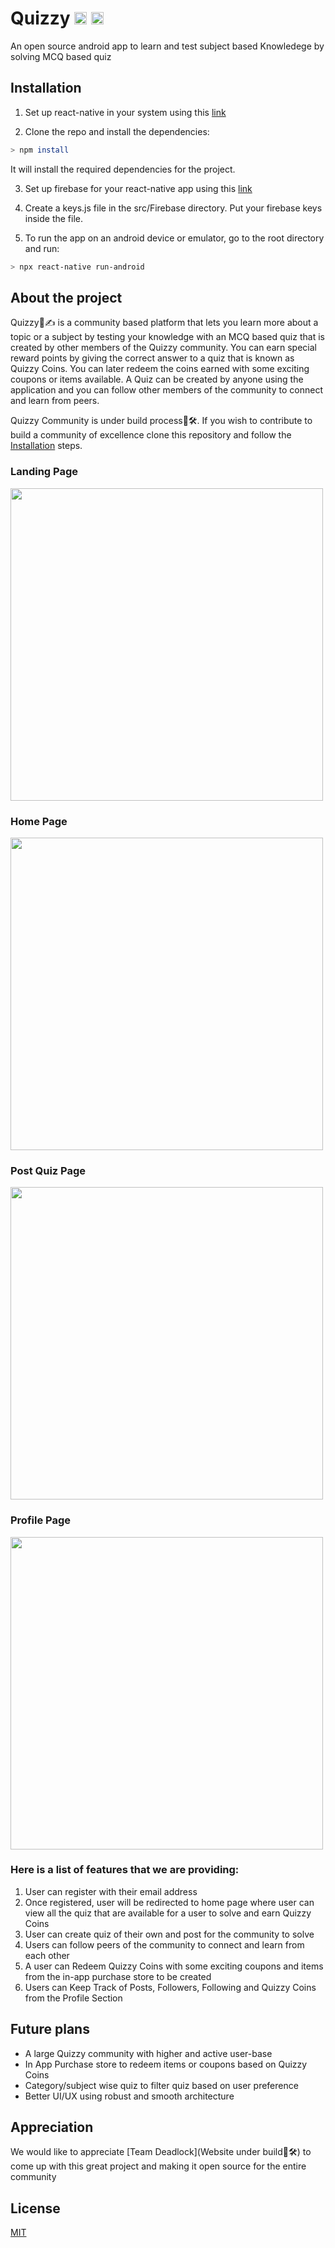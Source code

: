 # Quizzy <img src = "https://user-images.githubusercontent.com/46704901/162890351-a35a2b95-ebb2-4d6d-ba0f-1bc365dacea4.png" width="20"> <img src = "https://user-images.githubusercontent.com/46704901/162890474-43b4d540-0c64-4327-b050-a7f3e1c9ed66.png" width="20">

An open source android app to learn and test subject based Knowledege by solving MCQ based quiz

## Installation

1) Set up react-native in your system using this [link](https://reactnative.dev/docs/environment-setup)

2) Clone the repo and install the dependencies:

```bash
> npm install
```
It will install the required dependencies for the project.

3) Set up firebase for your react-native app using this [link](https://console.firebase.google.com/)

4) Create a keys.js file in the src/Firebase directory. Put your firebase keys inside the file.

5) To run the app on an android device or emulator, go to the root directory and run:

```bash
> npx react-native run-android
```


## About the project

Quizzy🧠✍ is a community based platform that lets you learn more about a topic or a subject by testing your knowledge with an MCQ based quiz that is created by other members of the Quizzy community. You can earn special reward points by giving the correct answer to a quiz that is known as Quizzy Coins. You can later redeem the coins earned with some exciting coupons or items available. A Quiz can be created by anyone using the application and you can follow other members of the community to connect and learn from peers. 

Quizzy Community is under build process🔨🛠. If you wish to contribute to build a community of excellence clone this repository and follow the [Installation](https://github.com/dhanmoni/Quizzy-v0.1/new/main?readme=1#installation) steps.

### Landing Page


<img src = "https://user-images.githubusercontent.com/46704901/162894534-b06a4b6a-9610-4b62-90e3-d4d4a04938f8.png" width="500">


### Home Page


<img src = "https://user-images.githubusercontent.com/46704901/162894605-56758186-7a81-4ade-94a8-a96348975b2c.png" width="500">



### Post Quiz Page


<img src = "https://user-images.githubusercontent.com/46704901/162894695-894648ac-a029-4d1c-b40c-24e2343c27c8.png" width="500">

### Profile Page


<img src = "https://user-images.githubusercontent.com/46704901/162894739-aa0c9481-9032-46f7-aeed-c79bd7d79323.png" width="500">


### Here is a list of features that we are providing:

1. User can register with their email address
2. Once registered, user will be redirected to home page where user can view all the quiz that are available for a user to solve and earn Quizzy Coins
3. User can create quiz of their own and post for the community to solve
4. Users can follow peers of the community to connect and learn from each other
5. A user can Redeem Quizzy Coins with some exciting coupons and items from the in-app purchase store to be created
6. Users can Keep Track of Posts, Followers, Following and Quizzy Coins from the Profile Section

## Future plans

- A large Quizzy community with higher and active user-base
- In App Purchase store to redeem items or coupons based on Quizzy Coins
- Category/subject wise quiz to filter quiz based on user preference
- Better UI/UX using robust and smooth architecture

## Appreciation

We would like to appreciate [Team Deadlock](Website under build🔨🛠) to come up with this great project and making it open source for the entire community

## License

[MIT](https://choosealicense.com/licenses/mit/)
